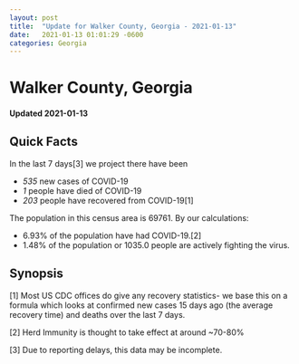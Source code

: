 ```yaml
---
layout: post
title:  "Update for Walker County, Georgia - 2021-01-13"
date:   2021-01-13 01:01:29 -0600
categories: Georgia
---
```


# Walker County, Georgia
#### Updated 2021-01-13

## Quick Facts

In the last 7 days[3] we project there have been
- *535* new cases of COVID-19
- *1* people have died of COVID-19
- *203* people have recovered from COVID-19[1]

The population in this census area is 69761. By our calculations:
- 6.93% of the population have had COVID-19.[2]
- 1.48% of the population or 1035.0 people are actively fighting the virus.

## Synopsis




[1] Most US CDC offices do give any recovery statistics- we base this on a formula which looks at confirmed new cases
15 days ago (the average recovery time) and deaths over the last 7 days.

[2] Herd Immunity is thought to take effect at around ~70-80%

[3] Due to reporting delays, this data may be incomplete.
 
    